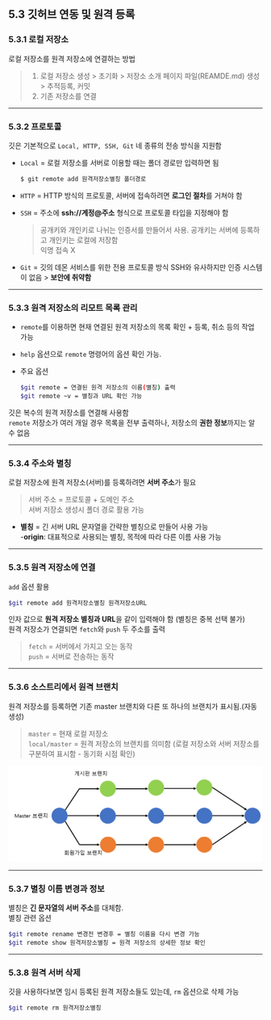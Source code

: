 <h2>5.3 깃허브 연동 및 원격 등록</h2>

<h3>5.3.1 로컬 저장소</h3>

로컬 저장소를 원격 저장소에 연결하는 방법

> 1. 로컬 저장소 생성 > 초기화 > 저장소 소개 페이지 파일(REAMDE.md) 생성 > 추적등록, 커밋
> 2. 기존 저장소를 연결

---

<h3>5.3.2 프로토콜</h3>

깃은 기본적으로 
`Local, HTTP, SSH, Git`
 네 종류의 전송 방식을 지원함<br>

- `Local` = 로컬 저장소를 서버로 이용할 때는 폴더 경로만 입력하면 됨<br>
    ```bash
    $ git remote add 원격저장소별칭 폴더경로
    ```
- `HTTP` = HTTP 방식의 프로토콜, 서버에 접속하려면 **로그인 절차**를 거쳐야 함<br>
- `SSH` = 주소에 **ssh://계정@주소** 형식으로 프로토콜 타입을 지정해야 함
    
    > 공개키와 개인키로 나뉘는 인증서를 만들어서 사용. 공개키는 서버에 등록하고 개인키는 로컬에 저장함<br>
    > 익명 접속 X
- `Git` = 깃의 데몬 서비스를 위한 전용 프로토콜 방식 SSH와 유사하지만 인증 시스템이 없음 > **보안에 취약함**   

---

<h3>5.3.3 원격 저장소의 리모트 목록 관리</h3>   

- `remote`를 이용하면 현재 연결된 원격 저장소의 목록 확인 + 등록, 취소 등의 작업 가능<br>
- `help` 옵션으로 `remote` 명령어의 옵션 확인 가능.<br> 
- 주요 옵션

    ```bash
    $git remote = 연결된 원격 저장소의 이름(별칭) 출력
    $git remote ~v = 별칭과 URL 확인 가능
    ```

깃은 복수의 원격 저장소를 연결해 사용함<br>
`remote` 저장소가 여러 개일 경우 목록을 전부 출력하나, 저장소의 **권한 정보**까지는 알 수 없음

---

<h3>5.3.4 주소와 별칭</h3>

로컬 저장소에 원격 저장소(서버)를 등록하려면 **서버 주소**가 필요

> 서버 주소 = 프로토콜 + 도메인 주소 <br>
> 서버 저장소 생성시 폴더 경로 활용 가능

- **별칭** = 긴 서버 URL 문자열을 간략한 별칭으로 만들어 사용 가능<br>
    -**origin**: 대표적으로 사용되는 별칭, 목적에 따라 다른 이름 사용 가능

---

<h3>5.3.5 원격 저장소에 연결</h3>   

`add` 옵션 활용<br>

```bash
$git remote add 원격저장소별칭 원격저장소URL
```

인자 값으로 **원격 저장소 별칭과 URL**을 같이 입력해야 함 (별칭은 중복 선택 불가)<br>
원격 저장소가 연결되면 `fetch`와 `push` 두 주소를 출력<br>

> `fetch` = 서버에서 가지고 오는 동작<br>
> `push` = 서버로 전송하는 동작

---

<h3>5.3.6 소스트리에서 원격 브랜치</h3>   

원격 저장소를 등록하면 기존 master 브랜치와 다른 또 하나의 브랜치가 표시됨.(자동 생성)

> `master` = 현재 로컬 저장소<br>
> `local/master` = 원격 저장소의 브랜치를 의미함 (로컬 저장소와 서버 저장소를 구분하여 표시함 - 동기화 시점 확인)

![536이미지](536.png)

---

<h3>5.3.7 별칭 이름 변경과 정보</h3>

별칭은 **긴 문자열의 서버 주소**를 대체함.<br>
별칭 관련 옵션

```bash
$git remote rename 변경전 변경후 = 별칭 이름을 다시 변경 가능
$git remote show 원격저장소별칭 = 원격 저장소의 상세한 정보 확인
```

---

<h3>5.3.8 원격 서버 삭제</h3>

깃을 사용하다보면 임시 등록된 원격 저장소들도 있는데, `rm` 옵션으로 삭제 가능

```bash
$git remote rm 원격저장소별칭
```